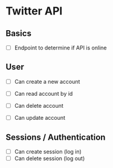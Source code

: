 # Twitter API

## Basics

- [ ] Endpoint to determine if API is online

## User

- [ ] Can create a new account
- [ ] Can read account by id
- [ ] Can delete account
- [ ] Can update account


## Sessions / Authentication

- [ ] Can create session (log in)
- [ ] Can delete session (log out)